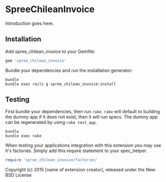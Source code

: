 SpreeChileanInvoice
===================

Introduction goes here.

Installation
------------

Add spree_chilean_invoice to your Gemfile:

```ruby
gem 'spree_chilean_invoice'
```

Bundle your dependencies and run the installation generator:

```shell
bundle
bundle exec rails g spree_chilean_invoice:install
```

Testing
-------

First bundle your dependencies, then run `rake`. `rake` will default to building the dummy app if it does not exist, then it will run specs. The dummy app can be regenerated by using `rake test_app`.

```shell
bundle
bundle exec rake
```

When testing your applications integration with this extension you may use it's factories.
Simply add this require statement to your spec_helper:

```ruby
require 'spree_chilean_invoice/factories'
```

Copyright (c) 2015 [name of extension creator], released under the New BSD License
